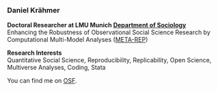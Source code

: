 ### Daniel Krähmer

**Doctoral Researcher at LMU Munich [Department of Sociology](https://www.en.soziologie.uni-muenchen.de/index.html)** <br>
Enhancing the Robustness of Observational Social Science Research by Computational Multi-Model Analyses ([META-REP](https://www.ls4.soziologie.uni-muenchen.de/aktuelle_forschung/rob-meta-rep/index.html))
<br>

**Research Interests**<br>
Quantitative Social Science, Reproducibility, Replicability, Open Science, Multiverse Analyses, Coding, Stata

You can find me on [OSF](osf.io/q9f8s).
